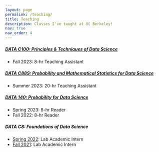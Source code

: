 ```yaml
---
layout: page
permalink: /teaching/
title: Teaching
description: Classes I've taught at UC Berkeley!
nav: true
nav_order: 4
---
```


##### [DATA C100: Principles & Techniques of Data Science](https://ds100.org/fa23/)
- Fall 2023: 8-hr Teaching Assistant

##### [DATA C88S: Probability and Mathematical Statistics for Data Science](http://stat88.org/)
- Summer 2023: 20-hr Teaching Assistant

##### [DATA 140: Probability for Data Science](http://prob140.org/)
- Spring 2023: 8-hr Reader
- Fall 2022: 8-hr Reader

##### DATA C8: Foundations of Data Science
- [Spring 2022](http://www.data8.org/sp22/): Lab Academic Intern
- [Fall 2021](http://www.data8.org/fa21/): Lab Academic Intern




